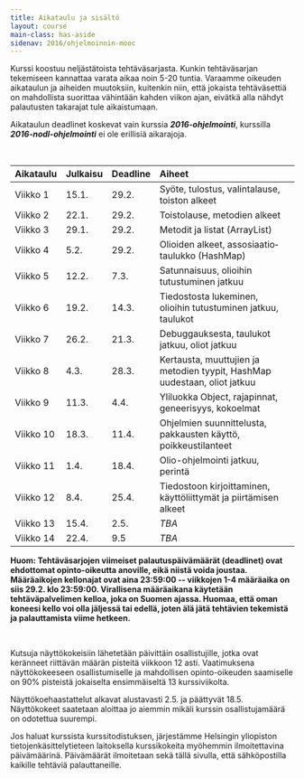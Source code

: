 ```yaml
---
title: Aikataulu ja sisältö
layout: course
main-class: has-aside
sidenav: 2016/ohjelmoinnin-mooc
---
```


Kurssi koostuu neljästätoista tehtäväsarjasta. 
Kunkin tehtäväsarjan tekemiseen kannattaa varata aikaa noin 5-20 tuntia. 
Varaamme oikeuden aikataulun ja aiheiden muutoksiin, kuitenkin niin, että jokaista tehtäväsettiä on mahdollista suorittaa vähintään kahden viikon ajan, eivätkä alla nähdyt palautusten takarajat tule aikaistumaan.

Aikataulun deadlinet koskevat vain kurssia ***2016-ohjelmointi***, kurssilla ***2016-nodl-ohjelmointi*** ei ole erillisiä aikarajoja.

&nbsp;

Aikataulu   | Julkaisu  | Deadline  | Aiheet
:---------  |:--------- |:--------  |:-------
Viikko 1    | 15.1.     | 29.2.     |  Syöte, tulostus, valintalause, toiston alkeet
Viikko 2    | 22.1.     | 29.2.     |  Toistolause, metodien alkeet
Viikko 3    | 29.1.     | 29.2.     |  Metodit ja listat (ArrayList)
Viikko 4    | 5.2.      | 29.2.     |  Olioiden alkeet, assosiaatio&shy;taulukko (HashMap)
Viikko 5    | 12.2.     | 7.3.      |  Satunnaisuus, olioihin tutustuminen jatkuu
Viikko 6    | 19.2.     | 14.3.     |  Tiedostosta lukeminen, olioihin tutustuminen jatkuu, taulukot
Viikko 7    | 26.2.     | 21.3.     |  Debuggauksesta, taulukot jatkuu, oliot jatkuu
Viikko 8    | 4.3.      | 28.3.     |  Kertausta, muuttujien ja metodien tyypit, HashMap uudestaan, oliot jatkuu
Viikko 9    | 11.3.     | 4.4.      |  Yliluokka Object, rajapinnat, geneerisyys, kokoelmat
Viikko 10   | 18.3.     | 11.4.     |  Ohjelmien suunnittelusta, pakkausten käyttö, poikkeustilanteet
Viikko 11   | 1.4.      | 18.4.     |  Olio-ohjelmointi jatkuu, perintä
Viikko 12   | 8.4.      | 25.4.     |  Tiedostoon kirjoittaminen, käyttöliittymät ja piirtämisen alkeet
Viikko 13   | 15.4.     | 2.5.      |  *TBA*
Viikko 14   | 22.4.     | 9.5       |  *TBA*

**Huom: Tehtäväsarjojen viimeiset palautuspäivämäärät (deadlinet) ovat ehdottomat opinto-oikeutta anoville, eikä niistä voida joustaa. Määräaikojen kellonajat ovat aina 23:59:00 -- viikkojen 1-4 määräaika on siis 29.2. klo 23:59:00. Virallisena määräaikana käytetään tehtäväpalvelimen kelloa, joka on Suomen ajassa. Huomaa, että oman koneesi kello voi olla jäljessä tai edellä, joten älä jätä tehtävien tekemistä ja palauttamista viime hetkeen.**

&nbsp;

Kutsuja näyttökokeisiin lähetetään päivittäin osallistujille, jotka ovat keränneet riittävän määrän pisteitä viikkoon 12 asti. Vaatimuksena näyttökokeeseen osallistumiselle ja mahdollisen opinto-oikeuden saamiselle on 90% pisteistä jokaiselta ensimmäiseltä 13 kurssiviikolta.

Näyttökoehaastattelut alkavat alustavasti 2.5. ja päättyvät 18.5. Näyttökokeet saatetaan aloittaa jo aiemmin mikäli kurssin osallistujamäärä on odotettua suurempi.

Jos haluat kurssista kurssitodistuksen, järjestämme Helsingin yliopiston tietojenkäsittelytieteen laitoksella kurssikokeita myöhemmin ilmoitettavina päivämäärinä. Päivämäärät ilmoitetaan sekä tällä sivulla, että sähköpostilla kaikille tehtäviä palauttaneille.

